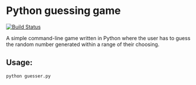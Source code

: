 # Python guessing game
[![Build Status](https://travis-ci.com/tlystad24/Python-guessing-game.svg?token=3nXgnYro8wurfjQe9gTf&branch=master)](https://travis-ci.com/tlystad24/Python-guessing-game)

A simple command-line game written in Python where the user has to guess the random number generated within a range of their choosing.

## Usage:
```bash
python guesser.py
```
